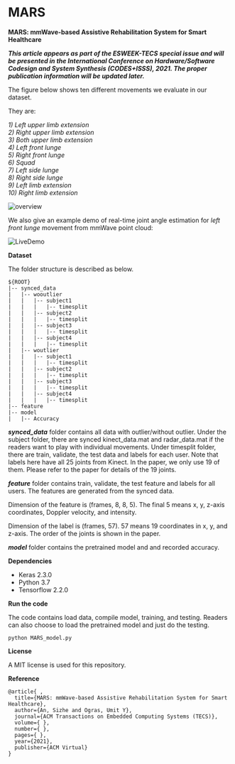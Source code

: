 # MARS
**MARS: mmWave-based Assistive Rehabilitation System for Smart Healthcare**

_**This article appears as part of the ESWEEK-TECS special issue and will be presented in the International Conference on Hardware/Software Codesign and System Synthesis (CODES+ISSS), 2021. The proper publication information will be updated later.**_

The figure below shows ten different movements we evaluate in our dataset.

They are:

_1) Left upper limb extension_  
_2) Right upper limb extension_  
_3) Both upper limb extension_  
_4) Left front lunge_  
_5) Right front lunge_  
_6) Squad_  
_7) Left side lunge_  
_8) Right side lunge_  
_9) Left limb extension_  
_10) Right limb extension_  

![overview](https://user-images.githubusercontent.com/82195094/114236867-dfb76d00-9947-11eb-90d5-130926828cbf.gif)

We also give an example demo of real-time joint angle estimation for _left front lunge_ movement from mmWave point cloud:

![LiveDemo](https://user-images.githubusercontent.com/82195094/115935697-5cbf0800-a459-11eb-9079-63a2c0b4dd34.gif)

**Dataset**

The folder structure is described as below.

```
${ROOT}
|-- synced_data
|   |-- wooutlier
|   |   |-- subject1
|   |   |   |-- timesplit
|   |   |-- subject2
|   |   |   |-- timesplit
|   |   |-- subject3
|   |   |   |-- timesplit
|   |   |-- subject4
|   |   |   |-- timesplit
|   |-- woutlier
|   |   |-- subject1
|   |   |   |-- timesplit
|   |   |-- subject2
|   |   |   |-- timesplit
|   |   |-- subject3
|   |   |   |-- timesplit
|   |   |-- subject4
|   |   |   |-- timesplit
|-- feature
|-- model
|   |-- Accuracy
```

**_synced_data_** folder contains all data with outlier/without outlier. Under the subject folder, there are synced kinect_data.mat and radar_data.mat if the readers want to play with individual movements. Under timesplit folder, there are train, validate, the test data and labels for each user. Note that labels here have all 25 joints from Kinect. In the paper, we only use 19 of them. Please refer to the paper for details of the 19 joints.

**_feature_** folder contains train, validate, the test feature and labels for all users. The features are generated from the synced data.

Dimension of the feature is (frames, 8, 8, 5). The final 5 means x, y, z-axis coordinates, Doppler velocity, and intensity.

Dimension of the label is (frames, 57). 57 means 19 coordinates in x, y, and z-axis. The order of the joints is shown in the paper.

**_model_** folder contains the pretrained model and and recorded accuracy.

**Dependencies**

- Keras 2.3.0
- Python 3.7
- Tensorflow 2.2.0


**Run the code**

The code contains load data, compile model, training, and testing. Readers can also choose to load the pretrained model and just do the testing.
```
python MARS_model.py
```
**License**

A MIT license is used for this repository. 

**Reference**
```
@article{ ,
  title={MARS: mmWave-based Assistive Rehabilitation System for Smart Healthcare},
  author={An, Sizhe and Ogras, Umit Y},
  journal={ACM Transactions on Embedded Computing Systems (TECS)},
  volume={ },
  number={ },
  pages={ },
  year={2021},
  publisher={ACM Virtual}
}
```
